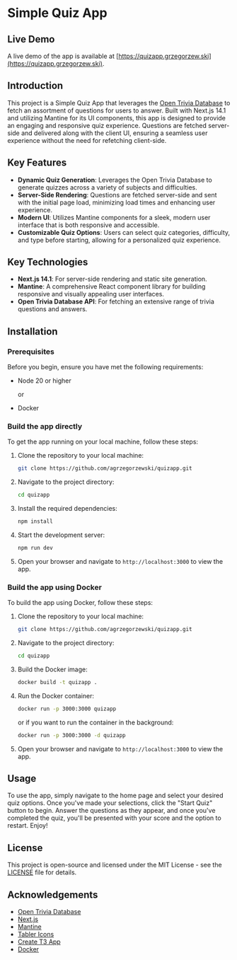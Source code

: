 # Simple Quiz App

## Live Demo

A live demo of the app is available at [https://quizapp.grzegorzew.ski](https://quizapp.grzegorzew.ski).

## Introduction

This project is a Simple Quiz App that leverages the [Open Trivia Database](https://opentdb.com) to fetch an assortment of questions for users to answer. Built with Next.js 14.1 and utilizing Mantine for its UI components, this app is designed to provide an engaging and responsive quiz experience. Questions are fetched server-side and delivered along with the client UI, ensuring a seamless user experience without the need for refetching client-side.

## Key Features

-   **Dynamic Quiz Generation**: Leverages the Open Trivia Database to generate quizzes across a variety of subjects and difficulties.
-   **Server-Side Rendering**: Questions are fetched server-side and sent with the initial page load, minimizing load times and enhancing user experience.
-   **Modern UI**: Utilizes Mantine components for a sleek, modern user interface that is both responsive and accessible.
-   **Customizable Quiz Options**: Users can select quiz categories, difficulty, and type before starting, allowing for a personalized quiz experience.

## Key Technologies

-   **Next.js 14.1**: For server-side rendering and static site generation.
-   **Mantine**: A comprehensive React component library for building responsive and visually appealing user interfaces.
-   **Open Trivia Database API**: For fetching an extensive range of trivia questions and answers.

## Installation

### Prerequisites

Before you begin, ensure you have met the following requirements:

-   Node 20 or higher

    or

-   Docker

### Build the app directly

To get the app running on your local machine, follow these steps:

1. Clone the repository to your local machine:
    ```bash
    git clone https://github.com/agrzegorzewski/quizapp.git
    ```
2. Navigate to the project directory:
    ```bash
    cd quizapp
    ```
3. Install the required dependencies:
    ```bash
    npm install
    ```
4. Start the development server:
    ```bash
    npm run dev
    ```
5. Open your browser and navigate to `http://localhost:3000` to view the app.

### Build the app using Docker

To build the app using Docker, follow these steps:

1. Clone the repository to your local machine:
    ```bash
    git clone https://github.com/agrzegorzewski/quizapp.git
    ```
2. Navigate to the project directory:
    ```bash
    cd quizapp
    ```
3. Build the Docker image:
    ```bash
    docker build -t quizapp .
    ```
4. Run the Docker container:
    ```bash
    docker run -p 3000:3000 quizapp
    ```
    or if you want to run the container in the background:
    ```bash
    docker run -p 3000:3000 -d quizapp
    ```
5. Open your browser and navigate to `http://localhost:3000` to view the app.

## Usage

To use the app, simply navigate to the home page and select your desired quiz options. Once you've made your selections, click the "Start Quiz" button to begin. Answer the questions as they appear, and once you've completed the quiz, you'll be presented with your score and the option to restart. Enjoy!

## License

This project is open-source and licensed under the MIT License - see the [LICENSE](LICENSE) file for details.

## Acknowledgements

-   [Open Trivia Database](https://opentdb.com)
-   [Next.js](https://nextjs.org)
-   [Mantine](https://mantine.dev)
-   [Tabler Icons](https://tablericons.com)
-   [Create T3 App](https://create.t3.gg/)
-   [Docker](https://docker.com)
